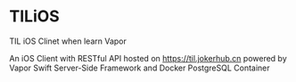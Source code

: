 # TILiOS
TIL iOS Clinet when learn Vapor

An iOS Client with RESTful API hosted on https://til.jokerhub.cn powered by Vapor Swift Server-Side Framework and Docker PostgreSQL Container
